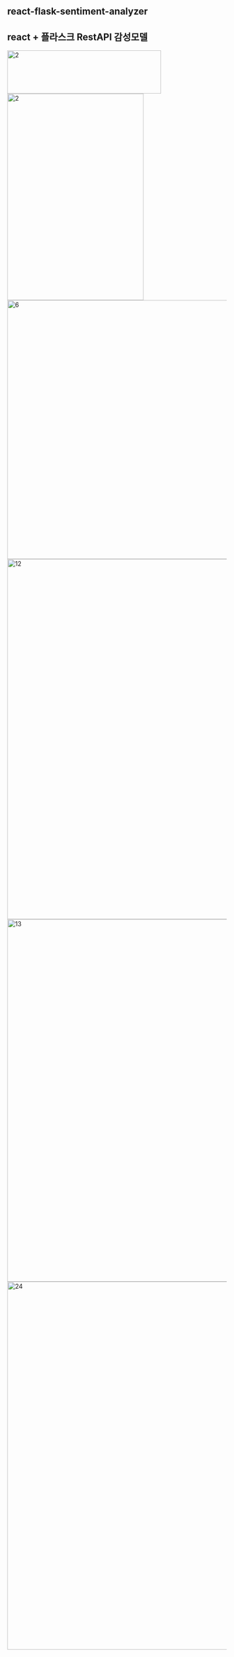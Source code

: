 ##  react-flask-sentiment-analyzer ## 
## react + 플라스크 RestAPI  감성모델  ##

<img width="353" height="99" alt="2" src="https://github.com/user-attachments/assets/5698c7b3-f2ec-4986-9e93-ff6658616c93" />

<img width="313" height="473" alt="2" src="https://github.com/user-attachments/assets/5e11efdb-d934-4a13-8ef8-d042db606a30" />

<img width="1007" height="593" alt="6" src="https://github.com/user-attachments/assets/28a34384-73e1-4d55-a2bd-7f585da72cbf" />

<img width="664" height="825" alt="12" src="https://github.com/user-attachments/assets/c376fd1e-26c3-4756-a949-af36b5ac4f6b" />

<img width="680" height="830" alt="13" src="https://github.com/user-attachments/assets/7e31dd7a-324f-4fdb-bd2b-5cefcd33fada" />

<img width="849" height="843" alt="24" src="https://github.com/user-attachments/assets/842e02d0-b37a-4243-81da-9e61a456a4c9" />
